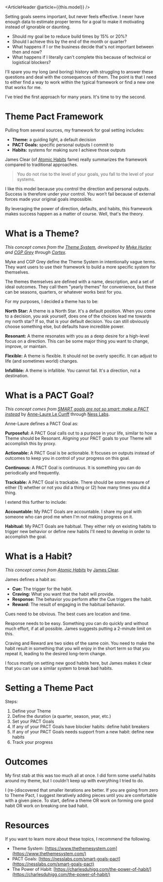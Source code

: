 <ArticleHeader @article={{this.model}} />

Setting goals seems important, but never feels effective. I never have enough data to estimate proper terms for a goal to make it motivating instead of ignorable or daunting.

- Should my goal be to reduce build times by 15% or 20%?
- Should I achieve this by the end of the month or quarter?
- What happens if I or the business decide that's not important between then and now?
- What happens if I literally can't complete this because of technical or logistical blockers?

I'll spare you my long (and boring) history with struggling to answer these questions and deal with the consequences of them. The point is that I need to either find a way to work within the typical framework or find a new one that works for me.

I've tried the first approach for many years. It's time to try the second.

# Theme Pact Framework

Pulling from several sources, my framework for goal setting includes:

- **Theme:** a guiding light, a default decision
- **PACT Goals:** specific personal outputs I commit to
- **Habits:** systems for making sure I achieve those outputs

James Clear (of [Atomic Habits](https://jamesclear.com/atomic-habits) fame) really summarizes the framework compared to traditional approaches.

> You do not rise to the level of your goals, you fall to the level of your systems.
> 

I like this model because you control the direction and personal outputs. Success is therefore under your control. You won’t fail because of external forces made your original goals impossible.

By leveraging the power of direction, defaults, and habits, this framework makes success happen as a matter of course. Well, that's the theory.

# What is a Theme?

*This concept comes from the [Theme System](https://www.thethemesystem.com/), developed by [Myke Hurley](https://twitter.com/imyke) and [CGP Grey](https://twitter.com/cgpgrey/) through [Cortex](https://www.relay.fm/cortex).*

Myke and CGP Grey define the Theme System in intentionally vague terms. They want users to use their framework to build a more specific system for themselves.

The themes themselves are defined with a name, description, and a set of ideal outcomes. They call them "yearly themes" for convenience, but these can be seasons, quarters, or whatever works best for you.

For my purposes, I decided a theme has to be:

**North Star:** A theme is a North Star. It's a default position. When you come to a decision, you ask yourself, does one of the choices lead me towards my north star? If so, that is your default decision. You can still obviously choose something else, but defaults have incredible power.

**Resonant:** A theme resonates with you as a deep desire for a high-level focus on a direction. This can be some major thing you want to change, improve, or maintain.

**Flexible:** A theme is flexible. It should not be overly specific. It can adjust to life (and sometimes world) changes.

**Infallible:** A theme is infallible. You cannot fail. It's a direction, not a destination.

# What is a PACT Goal?

*This concept comes from [SMART goals are not so smart: make a PACT instead](https://nesslabs.com/smart-goals-pact)* by [Anne-Laure Le Cunff](https://twitter.com/anthilemoon) through [Ness Labs](https://twitter.com/ness_labs).

Anne-Laure defines a PACT Goal as:

**Purposeful:** A PACT Goal calls out to a purpose in your life, similar to how a Theme should be Resonant. Aligning your PACT goals to your Theme will accomplish this by proxy.

**Actionable:** A PACT Goal is be actionable. It focuses on outputs instead of outcomes to keep you in control of your progress on this goal.

**Continuous:** A PACT Goal is continuous. It is something you can do periodically and frequently.

**Trackable:** A PACT Goal is trackable. There should be some measure of either (1) whether or not you did a thing or (2) how many times you did a thing.

I extend this further to include:

**Accountable:** My PACT Goals are accountable. I share my goal with someone who can prod me when I'm not making progress on it.

**Habitual:** My PACT Goals are habitual. They either rely on existing habits to trigger new behavior or define new habits I'll need to develop in order to accomplish the goal.

# What is a Habit?

*This concept comes from [Atomic Habits](https://jamesclear.com/atomic-habits)* by [James Clear](https://jamesclear.com/).

James defines a habit as:

- **Cue:** The trigger for the habit.
- **Craving:** What you want that the habit will provide.
- **Response:** The behavior you perform after the Cue triggers the habit.
- **Reward:** The result of engaging in the habitual behavior.

Cues need to be obvious. The best cues are location and time.

Response needs to be easy. Something you can do quickly and without much effort, if at all possible. James suggests putting a 2-minute limit on this.

Craving and Reward are two sides of the same coin. You need to make the habit result in something that you will enjoy in the short term so that you repeat it, leading to the desired long-term change.

I focus mostly on setting new good habits here, but James makes it clear that you can use a similar system to break bad habits.

# Setting a Theme Pact

Steps:

1. Define your Theme
2. Define the duration (a quarter, season, year, etc.)
3. Set your PACT Goals
4. If any of your PACT Goals have blocker habits: define habit breakers
5. If any of your PACT Goals needs support from a new habit: define new habits
6. Track your progress

# Outcomes

My first stab at this was too much all at once. I did form some useful habits around my theme, but I couldn’t keep up with everything I tried to do. 

I (re-)discovered that smaller iterations are better. If you are going from zero to Theme Pact, I suggest iteratively adding pieces until you are comfortable with a given piece. To start, define a theme OR work on forming one good habit OR work on breaking one bad habit.

# Resources

If you want to learn more about these topics, I recommend the following.

- Theme System: [https://www.thethemesystem.com](https://www.thethemesystem.com/)
- PACT Goals: [https://nesslabs.com/smart-goals-pact](https://nesslabs.com/smart-goals-pact)
- The Power of Habit: [https://charlesduhigg.com/the-power-of-habit/](https://charlesduhigg.com/the-power-of-habit/)
